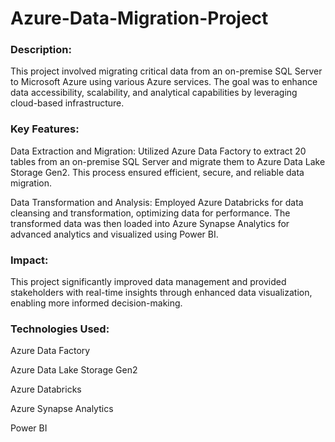 # Azure-Data-Migration-Project

### Description:
This project involved migrating critical data from an on-premise SQL Server to Microsoft Azure using various Azure services. The goal was to enhance data accessibility, scalability, and analytical capabilities by leveraging cloud-based infrastructure.

### Key Features:

Data Extraction and Migration: Utilized Azure Data Factory to extract 20 tables from an on-premise SQL Server and migrate them to Azure Data Lake Storage Gen2. This process ensured efficient, secure, and reliable data migration.

Data Transformation and Analysis: Employed Azure Databricks for data cleansing and transformation, optimizing data for performance. The transformed data was then loaded into Azure Synapse Analytics for advanced analytics and visualized using Power BI.

### Impact:
This project significantly improved data management and provided stakeholders with real-time insights through enhanced data visualization, enabling more informed decision-making.

### Technologies Used:

Azure Data Factory

Azure Data Lake Storage Gen2

Azure Databricks

Azure Synapse Analytics

Power BI
